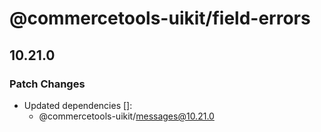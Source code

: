 # @commercetools-uikit/field-errors

## 10.21.0
### Patch Changes

- Updated dependencies []:
  - @commercetools-uikit/messages@10.21.0
